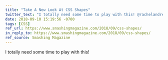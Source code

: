 ```yaml
---
title: "Take A New Look At CSS Shapes"
twitter_text: "I totally need some time to play with this! @rachelandrew on CSS shapes"
date: 2018-09-10 15:19:56 -0700
tags: [CSS]
ref_url: https://www.smashingmagazine.com/2018/09/css-shapes/
in_reply_to: https://www.smashingmagazine.com/2018/09/css-shapes/
ref_source: Smashing Magazine
---
```


I totally need some time to play with this!